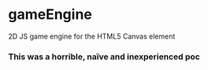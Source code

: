 # gameEngine
2D JS game engine for the HTML5 Canvas element

### This was a horrible, naïve and inexperienced poc
